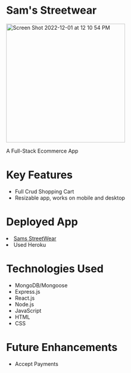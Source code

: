 <h1> Sam's Streetwear </h1>

<img width="319" alt="Screen Shot 2022-12-01 at 12 10 54 PM" src="https://user-images.githubusercontent.com/106210761/205349868-f0c2755f-6855-4bae-9499-96e5476f3638.png">

A Full-Stack Ecommerce App 

<h1>Key Features </h1>
<ul>
  <li>Full Crud Shopping Cart</li>
  <li>Resizable app, works on mobile and desktop</li>
</ul>

<h1>Deployed App</h1>
<li><a href=https://sams-streetwear.herokuapp.com>Sams StreetWear</a></li>
<li>Used Heroku</li>

<h1>Technologies Used </h1>
<ul>
  <li>MongoDB/Mongoose</li>
  <li>Express.js</li>
  <li>React.js</li>
  <li>Node.js</li>
  <li>JavaScript</li>
  <li>HTML</li>
  <li>CSS</li>

</ul>

<h1>Future Enhancements</h1>
<ul>
  <li>Accept Payments</li>
</ul>
